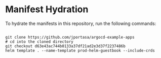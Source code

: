
# Manifest Hydration

To hydrate the manifests in this repository, run the following commands:

```shell

git clone https://github.com/jportasa/argocd-example-apps
# cd into the cloned directory
git checkout d63e43ac744b0133a37df21ad2e3d37f2237486b
helm template . --name-template prod-helm-guestbook --include-crds
```